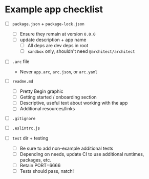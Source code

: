 # Example app checklist

- [ ] `package.json` + `package-lock.json`
  - [ ] Ensure they remain at version `0.0.0`
  - [ ] update description + app name
	- [ ] All deps are dev deps in root
	- [ ] `sandbox` only, shouldn't need `@architect/architect`

- [ ] `.arc` file
  - Never `app.arc`, `arc.json`, or `arc.yaml`

- [ ] `readme.md`
  - [ ] Pretty Begin graphic
  - [ ] Getting started / onboarding section
  - [ ] Descriptive, useful text about working with the app
  - [ ] Additional resources/links

- [ ] `.gitignore`
- [ ] `.eslintrc.js`

- [ ] `test` dir + testing
  - [ ] Be sure to add non-example additional tests
  - [ ] Depending on needs, update CI to use additional runtimes, packages, etc.
  - [ ] Retain PORT=6666
  - [ ] Tests should pass, natch!
